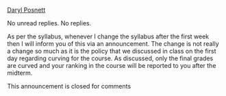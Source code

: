 [Daryl Posnett](https://csus.instructure.com/courses/93920/users/43499)

No unread replies. No replies.

As per the syllabus, whenever I change the syllabus after the first week then I will inform you of this via an announcement. The change is not really a change so much as it is the policy that we discussed in class on the first day regarding curving for the course. As discussed, only the final grades are curved and your ranking in the course will be reported to you after the midterm. 

This announcement is closed for comments
